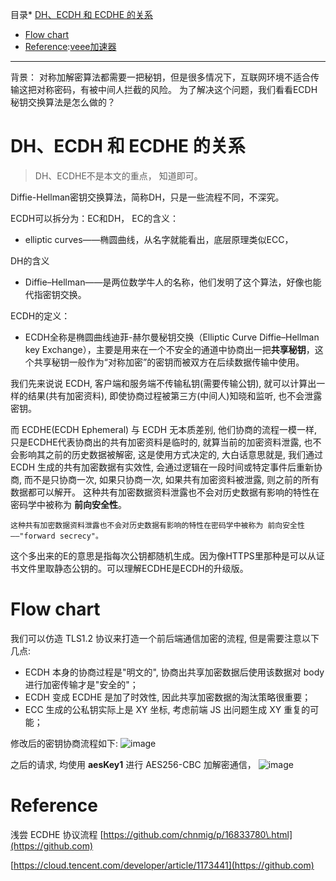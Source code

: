 
目录* [DH、ECDH 和 ECDHE 的关系](https://github.com)
* [Flow chart](https://github.com)
* [Reference](https://github.com):[veee加速器](https://youhaochi.com)



---


背景：
对称加解密算法都需要一把秘钥，但是很多情况下，互联网环境不适合传输这把对称密码，有被中间人拦截的风险。
为了解决这个问题，我们看看ECDH秘钥交换算法是怎么做的？


# DH、ECDH 和 ECDHE 的关系



> DH、ECDHE不是本文的重点， 知道即可。


Diffie\-Hellman密钥交换算法，简称DH，只是一些流程不同，不深究。


ECDH可以拆分为：EC和DH，
EC的含义：


* elliptic curves——椭圆曲线，从名字就能看出，底层原理类似ECC，


DH的含义


* Diffie–Hellman——是两位数学牛人的名称，他们发明了这个算法，好像也能代指密钥交换。


ECDH的定义：


* ECDH全称是椭圆曲线迪菲\-赫尔曼秘钥交换（Elliptic Curve Diffie–Hellman key Exchange），主要是用来在一个不安全的通道中协商出一把**共享秘钥**，这个共享秘钥一般作为“对称加密”的密钥而被双方在后续数据传输中使用。


我们先来说说 ECDH, 客户端和服务端不传输私钥(需要传输公钥), 就可以计算出一样的结果(共有加密资料), 即使协商过程被第三方(中间人)知晓和监听, 也不会泄露密钥。


而 ECDHE(ECDH Ephemeral) 与 ECDH 无本质差别, 他们协商的流程一模一样, 只是ECDHE代表协商出的共有加密资料是临时的, 就算当前的加密资料泄露, 也不会影响其之前的历史数据被解密, 这是使用方式决定的, 大白话意思就是, 我们通过 ECDH 生成的共有加密数据有实效性, 会通过逻辑在一段时间或特定事件后重新协商, 而不是只协商一次, 如果只协商一次, 如果共有加密资料被泄露, 则之前的所有数据都可以解开。 这种共有加密数据资料泄露也不会对历史数据有影响的特性在密码学中被称为 **前向安全性**。



```
这种共有加密数据资料泄露也不会对历史数据有影响的特性在密码学中被称为 前向安全性——"forward secrecy"。

```

这个多出来的E的意思是指每次公钥都随机生成。因为像HTTPS里那种是可以从证书文件里取静态公钥的。可以理解ECDHE是ECDH的升级版。


# Flow chart


我们可以仿造 TLS1\.2 协议来打造一个前后端通信加密的流程, 但是需要注意以下几点:


* ECDH 本身的协商过程是"明文的", 协商出共享加密数据后使用该数据对 body 进行加密传输才是"安全的"；
* ECDH 变成 ECDHE 是加了时效性, 因此共享加密数据的淘汰策略很重要；
* ECC 生成的公私钥实际上是 XY 坐标, 考虑前端 JS 出问题生成 XY 重复的可能；


修改后的密钥协商流程如下:
![image](https://img2024.cnblogs.com/blog/1552062/202412/1552062-20241204110614329-204238976.png)


之后的请求, 均使用 **aesKey1** 进行 AES256\-CBC 加解密通信，
![image](https://img2024.cnblogs.com/blog/1552062/202412/1552062-20241204110651572-2093798618.png)


# Reference


浅尝 ECDHE 协议流程
[https://github.com/chnmig/p/16833780\.html](https://github.com)


[https://cloud.tencent.com/developer/article/1173441](https://github.com)


